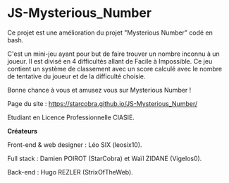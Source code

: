 # JS-Mysterious_Number
Ce projet est une amélioration du projet "Mysterious Number" codé en bash. 

C'est un mini-jeu ayant pour but de faire trouver un nombre inconnu à un joueur. Il est divisé en 4 difficultés allant de Facile à Impossible.
Ce jeu contient un système de classement avec un score calculé avec le nombre de tentative du joueur et de la difficulté choisie.

Bonne chance à vous et amusez vous sur Mysterious Number ! 

Page du site : https://starcobra.github.io/JS-Mysterious_Number/

Etudiant en Licence Professionnelle CIASIE.

__Créateurs__

  Front-end & web designer : Léo SIX (leosix10).

  Full stack : Damien POIROT (StarCobra) et Waïl ZIDANE (Vigelos0).

  Back-end : Hugo REZLER (StrixOfTheWeb).
